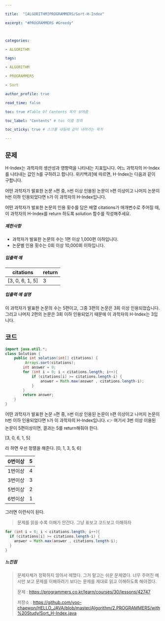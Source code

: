 ```yaml
---

title:  "[ALGORITHM]PROGRAMMERS/Sort-H-Index"

excerpt: "#PROGRAMMERS #Greedy"



categories:

- ALGORITHM

tags:

- ALGORITHM

- PROGRAMMERS

- Sort

author_profile: true

read_time: false 

toc: true #Table Of Contents 목차 보여줌

toc_label: "Contents" # toc 이름 정의

toc_sticky: true # 스크롤 내릴때 같이 내려가는 목차

---
```




## 문제

H-Index는 과학자의 생산성과 영향력을 나타내는 지표입니다. 어느 과학자의 H-Index를 나타내는 값인 h를 구하려고 합니다. 위키백과[1](https://programmers.co.kr/learn/courses/30/lessons/42747#fn1)에 따르면, H-Index는 다음과 같이 구합니다.

어떤 과학자가 발표한 논문 `n`편 중, `h`번 이상 인용된 논문이 `h`편 이상이고 나머지 논문이 h번 이하 인용되었다면 `h`가 이 과학자의 H-Index입니다.

어떤 과학자가 발표한 논문의 인용 횟수를 담은 배열 citations가 매개변수로 주어질 때, 이 과학자의 H-Index를 return 하도록 solution 함수를 작성해주세요.

##### 제한사항

- 과학자가 발표한 논문의 수는 1편 이상 1,000편 이하입니다.
- 논문별 인용 횟수는 0회 이상 10,000회 이하입니다.

##### 입출력 예

| citations       | return |
| --------------- | ------ |
| [3, 0, 6, 1, 5] | 3      |

##### 입출력 예 설명

이 과학자가 발표한 논문의 수는 5편이고, 그중 3편의 논문은 3회 이상 인용되었습니다. 그리고 나머지 2편의 논문은 3회 이하 인용되었기 때문에 이 과학자의 H-Index는 3입니다.



## 코드

```java
import java.util.*;
class Solution {
    public int solution(int[] citations) {
         Arrays.sort(citations);
        int answer = 0;
        for (int i = 0; i < citations.length; i++){
            if (citations[i] >= citations.length-i) {
                answer = Math.max(answer , citations.length-i);
            }
        }
        return answer;
    }
}
```

어떤 과학자가 발표한 논문 `n`편 중, `h`번 이상 인용된 논문이 `h`편 이상이고 나머지 논문이 h번 이하 인용되었다면 `h`가 이 과학자의 H-Index입니다. 👉 여기서 3번 이상 이용된 논문이 5편이상이면, 결과는 5를 return해줘야 한다.

[3, 0, 6, 1, 5]

라 하면 우선 정렬을 해준다. [0, 1, 3, 5, 6]

| 0번이상 | 5    |
| ------- | ---- |
| 1번이상 | 4    |
| 3번이상 | 3    |
| 5번이상 | 2    |
| 6번이상 | 1    |

그러면 이런식이 된다.

> 문제를 읽을 수록 이해가 안간다. 그냥 표보고 코드보고 이해하자

```java
for (int i = 0; i < citations.length; i++){
  if (citations[i] >= citations.length-i) {
    answer = Math.max(answer , citations.length-i);
  }
}
```



##### 느낀점

> 문제자체가 정확하지 않아서 헤맸다. 그거 말고는 쉬운 문제였다. 너무 주어진 예시만 보고 문제를 이해하려기 보다는 문제를 제대로 읽고 이해하도록 해야겠다. 
>
> 문제 : https://programmers.co.kr/learn/courses/30/lessons/42747
>
> 저장소 : https://github.com/yoo-chaewon/HELLO_JAVA/blob/master/Algorithm/2.PROGRAMMERS/with%20Study/Sort_H-Index.java
>
